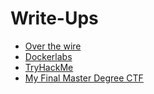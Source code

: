 # Write-Ups

- [Over the wire](https://github.com/DanielDominguezBender/OverTheWire)
- [Dockerlabs](https://github.com/DanielDominguezBender/dockerlabs.es)
- [TryHackMe](https://github.com/DanielDominguezBender/TryHackMe)
- [My Final Master Degree CTF]()

